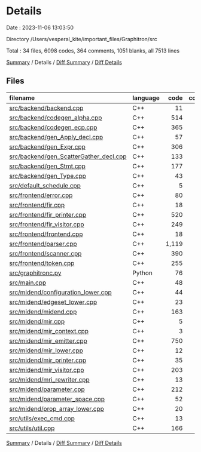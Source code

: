 # Details

Date : 2023-11-06 13:03:50

Directory /Users/vesperal_kite/important_files/Graphitron/src

Total : 34 files,  6098 codes, 364 comments, 1051 blanks, all 7513 lines

[Summary](results.md) / Details / [Diff Summary](diff.md) / [Diff Details](diff-details.md)

## Files
| filename | language | code | comment | blank | total |
| :--- | :--- | ---: | ---: | ---: | ---: |
| [src/backend/backend.cpp](/src/backend/backend.cpp) | C++ | 11 | 31 | 2 | 44 |
| [src/backend/codegen_alpha.cpp](/src/backend/codegen_alpha.cpp) | C++ | 514 | 3 | 40 | 557 |
| [src/backend/codegen_ecp.cpp](/src/backend/codegen_ecp.cpp) | C++ | 365 | 11 | 39 | 415 |
| [src/backend/gen_Apply_decl.cpp](/src/backend/gen_Apply_decl.cpp) | C++ | 57 | 3 | 5 | 65 |
| [src/backend/gen_Expr.cpp](/src/backend/gen_Expr.cpp) | C++ | 306 | 5 | 40 | 351 |
| [src/backend/gen_ScatterGather_decl.cpp](/src/backend/gen_ScatterGather_decl.cpp) | C++ | 133 | 7 | 9 | 149 |
| [src/backend/gen_Stmt.cpp](/src/backend/gen_Stmt.cpp) | C++ | 177 | 4 | 10 | 191 |
| [src/backend/gen_Type.cpp](/src/backend/gen_Type.cpp) | C++ | 43 | 5 | 8 | 56 |
| [src/default_schedule.cpp](/src/default_schedule.cpp) | C++ | 5 | 0 | 2 | 7 |
| [src/frontend/error.cpp](/src/frontend/error.cpp) | C++ | 80 | 7 | 18 | 105 |
| [src/frontend/fir.cpp](/src/frontend/fir.cpp) | C++ | 18 | 3 | 6 | 27 |
| [src/frontend/fir_printer.cpp](/src/frontend/fir_printer.cpp) | C++ | 520 | 4 | 116 | 640 |
| [src/frontend/fir_visitor.cpp](/src/frontend/fir_visitor.cpp) | C++ | 249 | 4 | 62 | 315 |
| [src/frontend/frontend.cpp](/src/frontend/frontend.cpp) | C++ | 18 | 6 | 9 | 33 |
| [src/frontend/parser.cpp](/src/frontend/parser.cpp) | C++ | 1,119 | 127 | 264 | 1,510 |
| [src/frontend/scanner.cpp](/src/frontend/scanner.cpp) | C++ | 390 | 14 | 29 | 433 |
| [src/frontend/token.cpp](/src/frontend/token.cpp) | C++ | 255 | 4 | 31 | 290 |
| [src/graphitronc.py](/src/graphitronc.py) | Python | 76 | 10 | 26 | 112 |
| [src/main.cpp](/src/main.cpp) | C++ | 48 | 10 | 16 | 74 |
| [src/midend/configuration_lower.cpp](/src/midend/configuration_lower.cpp) | C++ | 44 | 11 | 10 | 65 |
| [src/midend/edgeset_lower.cpp](/src/midend/edgeset_lower.cpp) | C++ | 23 | 3 | 2 | 28 |
| [src/midend/midend.cpp](/src/midend/midend.cpp) | C++ | 163 | 3 | 2 | 168 |
| [src/midend/mir.cpp](/src/midend/mir.cpp) | C++ | 5 | 3 | 3 | 11 |
| [src/midend/mir_context.cpp](/src/midend/mir_context.cpp) | C++ | 3 | 3 | 2 | 8 |
| [src/midend/mir_emitter.cpp](/src/midend/mir_emitter.cpp) | C++ | 750 | 53 | 155 | 958 |
| [src/midend/mir_lower.cpp](/src/midend/mir_lower.cpp) | C++ | 12 | 3 | 2 | 17 |
| [src/midend/mir_printer.cpp](/src/midend/mir_printer.cpp) | C++ | 35 | 3 | 9 | 47 |
| [src/midend/mir_visitor.cpp](/src/midend/mir_visitor.cpp) | C++ | 203 | 4 | 50 | 257 |
| [src/midend/mri_rewriter.cpp](/src/midend/mri_rewriter.cpp) | C++ | 13 | 3 | 3 | 19 |
| [src/midend/parameter.cpp](/src/midend/parameter.cpp) | C++ | 212 | 3 | 53 | 268 |
| [src/midend/parameter_space.cpp](/src/midend/parameter_space.cpp) | C++ | 52 | 3 | 2 | 57 |
| [src/midend/prop_array_lower.cpp](/src/midend/prop_array_lower.cpp) | C++ | 20 | 3 | 2 | 25 |
| [src/utils/exec_cmd.cpp](/src/utils/exec_cmd.cpp) | C++ | 13 | 3 | 2 | 18 |
| [src/utils/util.cpp](/src/utils/util.cpp) | C++ | 166 | 5 | 22 | 193 |

[Summary](results.md) / Details / [Diff Summary](diff.md) / [Diff Details](diff-details.md)